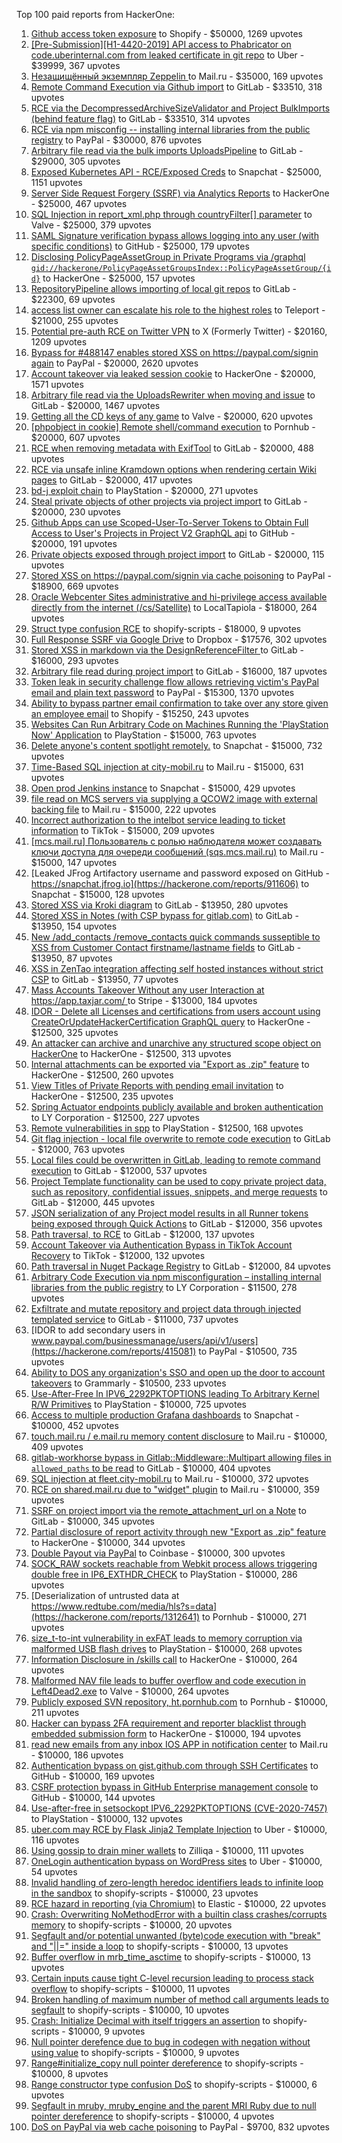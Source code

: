 Top 100 paid reports from HackerOne:

1. [Github access token exposure](https://hackerone.com/reports/2990089) to Shopify - $50000, 1269 upvotes
2. [[Pre-Submission][H1-4420-2019] API access to Phabricator on code.uberinternal.com from leaked certificate in git repo](https://hackerone.com/reports/591813) to Uber - $39999, 367 upvotes
3. [Незащищённый экземпляр Zeppelin ](https://hackerone.com/reports/992564) to Mail.ru - $35000, 169 upvotes
4. [Remote Command Execution via Github import](https://hackerone.com/reports/1679624) to GitLab - $33510, 318 upvotes
5. [RCE via the DecompressedArchiveSizeValidator and Project BulkImports (behind feature flag)](https://hackerone.com/reports/1609965) to GitLab - $33510, 314 upvotes
6. [RCE via npm misconfig -- installing internal libraries from the public registry](https://hackerone.com/reports/925585) to PayPal - $30000, 876 upvotes
7. [Arbitrary file read  via the bulk imports UploadsPipeline](https://hackerone.com/reports/1439593) to GitLab - $29000, 305 upvotes
8. [Exposed Kubernetes API - RCE/Exposed Creds](https://hackerone.com/reports/455645) to Snapchat - $25000, 1151 upvotes
9. [Server Side Request Forgery (SSRF) via Analytics Reports](https://hackerone.com/reports/2262382) to HackerOne - $25000, 467 upvotes
10. [SQL Injection in report_xml.php through countryFilter[] parameter](https://hackerone.com/reports/383127) to Valve - $25000, 379 upvotes
11. [SAML Signature verification bypass allows logging into any user (with specific conditions)](https://hackerone.com/reports/2579939) to GitHub - $25000, 179 upvotes
12. [Disclosing  PolicyPageAssetGroup in Private Programs via /graphql `gid://hackerone/PolicyPageAssetGroupsIndex::PolicyPageAssetGroup/{id}`](https://hackerone.com/reports/1618347) to HackerOne - $25000, 157 upvotes
13. [RepositoryPipeline allows importing of local git repos](https://hackerone.com/reports/1685822) to GitLab - $22300, 69 upvotes
14. [access list owner can escalate his role to the highest roles](https://hackerone.com/reports/2281075) to Teleport - $21000, 255 upvotes
15. [Potential pre-auth RCE on Twitter VPN](https://hackerone.com/reports/591295) to X (Formerly Twitter) - $20160, 1209 upvotes
16. [Bypass for #488147 enables stored XSS on https://paypal.com/signin again](https://hackerone.com/reports/510152) to PayPal - $20000, 2620 upvotes
17. [Account takeover via leaked session cookie](https://hackerone.com/reports/745324) to HackerOne - $20000, 1571 upvotes
18. [Arbitrary file read via the UploadsRewriter when moving and issue](https://hackerone.com/reports/827052) to GitLab - $20000, 1467 upvotes
19. [Getting all the CD keys of any game](https://hackerone.com/reports/391217) to Valve - $20000, 620 upvotes
20. [[phpobject in cookie] Remote shell/command execution](https://hackerone.com/reports/141956) to Pornhub - $20000, 607 upvotes
21. [RCE when removing metadata with ExifTool](https://hackerone.com/reports/1154542) to GitLab - $20000, 488 upvotes
22. [RCE via unsafe inline Kramdown options when rendering certain Wiki pages](https://hackerone.com/reports/1125425) to GitLab - $20000, 417 upvotes
23. [bd-j exploit chain](https://hackerone.com/reports/1379975) to PlayStation - $20000, 271 upvotes
24. [Steal private objects of other projects via project import](https://hackerone.com/reports/743953) to GitLab - $20000, 230 upvotes
25. [Github Apps can use Scoped-User-To-Server Tokens to Obtain Full Access to User's Projects in Project V2 GraphQL api](https://hackerone.com/reports/1711938) to GitHub - $20000, 191 upvotes
26. [Private objects exposed through project import](https://hackerone.com/reports/767770) to GitLab - $20000, 115 upvotes
27. [Stored XSS on https://paypal.com/signin via cache poisoning](https://hackerone.com/reports/488147) to PayPal - $18900, 669 upvotes
28. [Oracle Webcenter Sites administrative and hi-privilege access available directly from the internet (/cs/Satellite)](https://hackerone.com/reports/170532) to LocalTapiola - $18000, 264 upvotes
29. [Struct type confusion RCE](https://hackerone.com/reports/181879) to shopify-scripts - $18000, 9 upvotes
30. [Full Response SSRF via Google Drive](https://hackerone.com/reports/1406938) to Dropbox - $17576, 302 upvotes
31. [Stored XSS in markdown via the DesignReferenceFilter ](https://hackerone.com/reports/1212067) to GitLab - $16000, 293 upvotes
32. [Arbitrary file read during project import](https://hackerone.com/reports/1132378) to GitLab - $16000, 187 upvotes
33. [Token leak in security challenge flow allows retrieving victim's PayPal email and plain text password](https://hackerone.com/reports/739737) to PayPal - $15300, 1370 upvotes
34. [Ability to bypass partner email confirmation to take over any store given an employee email](https://hackerone.com/reports/300305) to Shopify - $15250, 243 upvotes
35. [Websites Can Run Arbitrary Code on Machines Running the 'PlayStation Now' Application](https://hackerone.com/reports/873614) to PlayStation - $15000, 763 upvotes
36. [Delete anyone's content spotlight remotely.](https://hackerone.com/reports/1819832) to Snapchat - $15000, 732 upvotes
37. [Time-Based SQL injection at city-mobil.ru](https://hackerone.com/reports/868436) to Mail.ru - $15000, 631 upvotes
38. [Open prod Jenkins instance](https://hackerone.com/reports/231460) to Snapchat - $15000, 429 upvotes
39. [file read on MCS servers via supplying a QCOW2 image with external backing file](https://hackerone.com/reports/1024899) to Mail.ru - $15000, 222 upvotes
40. [Incorrect authorization to the intelbot service leading to ticket information](https://hackerone.com/reports/1328546) to TikTok - $15000, 209 upvotes
41. [[mcs.mail.ru] Пользователь с ролью наблюдателя может создавать ключи доступа для очереди сообщений (sqs.mcs.mail.ru)](https://hackerone.com/reports/1177451) to Mail.ru - $15000, 147 upvotes
42. [Leaked JFrog Artifactory  username and password exposed on GitHub - https://snapchat.jfrog.io](https://hackerone.com/reports/911606) to Snapchat - $15000, 128 upvotes
43. [Stored XSS via Kroki diagram](https://hackerone.com/reports/1731349) to GitLab - $13950, 280 upvotes
44. [Stored XSS in Notes (with CSP bypass for gitlab.com)](https://hackerone.com/reports/1481207) to GitLab - $13950, 154 upvotes
45. [New /add_contacts /remove_contacts quick commands susseptible to XSS from Customer Contact firstname/lastname fields](https://hackerone.com/reports/1578400) to GitLab - $13950, 87 upvotes
46. [XSS in ZenTao integration affecting self hosted instances without strict CSP](https://hackerone.com/reports/1542510) to GitLab - $13950, 77 upvotes
47. [Mass Accounts Takeover Without any user Interaction  at https://app.taxjar.com/ ](https://hackerone.com/reports/1685970) to Stripe - $13000, 184 upvotes
48. [IDOR - Delete all Licenses and certifications from users account using CreateOrUpdateHackerCertification GraphQL query](https://hackerone.com/reports/2122671) to HackerOne - $12500, 325 upvotes
49. [An attacker can archive and unarchive any structured scope object on HackerOne](https://hackerone.com/reports/1501611) to HackerOne - $12500, 313 upvotes
50. [Internal attachments can be exported via "Export as .zip" feature](https://hackerone.com/reports/186230) to HackerOne - $12500, 260 upvotes
51. [View Titles of Private Reports with pending email invitation](https://hackerone.com/reports/2312029) to HackerOne - $12500, 235 upvotes
52. [Spring Actuator endpoints publicly available and broken authentication](https://hackerone.com/reports/838635) to LY Corporation - $12500, 227 upvotes
53. [Remote vulnerabilities in spp](https://hackerone.com/reports/2177925) to PlayStation - $12500, 168 upvotes
54. [Git flag injection - local file overwrite to remote code execution](https://hackerone.com/reports/658013) to GitLab - $12000, 763 upvotes
55. [Local files could be overwritten in GitLab, leading to remote command execution](https://hackerone.com/reports/587854) to GitLab - $12000, 537 upvotes
56. [Project Template functionality can be used to copy private project data, such as repository, confidential issues, snippets, and merge requests](https://hackerone.com/reports/689314) to GitLab - $12000, 445 upvotes
57. [JSON serialization of any Project model results in all Runner tokens being exposed through Quick Actions](https://hackerone.com/reports/509924) to GitLab - $12000, 356 upvotes
58. [Path traversal, to RCE](https://hackerone.com/reports/733072) to GitLab - $12000, 137 upvotes
59. [Account Takeover via Authentication Bypass in TikTok Account Recovery](https://hackerone.com/reports/2443228) to TikTok - $12000, 132 upvotes
60. [Path traversal in Nuget Package Registry](https://hackerone.com/reports/822262) to GitLab - $12000, 84 upvotes
61. [Arbitrary Code Execution via npm misconfiguration – installing internal libraries from the public registry](https://hackerone.com/reports/1043385) to LY Corporation - $11500, 278 upvotes
62. [Exfiltrate and mutate repository and project data through injected templated service](https://hackerone.com/reports/446585) to GitLab - $11000, 737 upvotes
63. [IDOR to add secondary users in www.paypal.com/businessmanage/users/api/v1/users](https://hackerone.com/reports/415081) to PayPal - $10500, 735 upvotes
64. [Ability to DOS any organization's SSO and open up the door to account takeovers](https://hackerone.com/reports/976603) to Grammarly - $10500, 233 upvotes
65. [Use-After-Free In IPV6_2292PKTOPTIONS leading To Arbitrary Kernel R/W Primitives](https://hackerone.com/reports/826026) to PlayStation - $10000, 725 upvotes
66. [Access to multiple production Grafana dashboards](https://hackerone.com/reports/663628) to Snapchat - $10000, 452 upvotes
67. [touch.mail.ru / e.mail.ru memory content disclosure](https://hackerone.com/reports/513236) to Mail.ru - $10000, 409 upvotes
68. [gitlab-workhorse bypass in Gitlab::Middleware::Multipart allowing files in `allowed_paths` to be read](https://hackerone.com/reports/850447) to GitLab - $10000, 404 upvotes
69. [SQL injection at fleet.city-mobil.ru](https://hackerone.com/reports/881901) to Mail.ru - $10000, 372 upvotes
70. [RCE on shared.mail.ru due to "widget" plugin](https://hackerone.com/reports/518637) to Mail.ru - $10000, 359 upvotes
71. [SSRF on project import via the remote_attachment_url on a Note](https://hackerone.com/reports/826361) to GitLab - $10000, 345 upvotes
72. [Partial disclosure of report activity through new "Export as .zip" feature](https://hackerone.com/reports/182358) to HackerOne - $10000, 344 upvotes
73. [Double Payout via PayPal](https://hackerone.com/reports/307239) to Coinbase - $10000, 300 upvotes
74. [SOCK_RAW sockets reachable from Webkit process allows triggering double free in IP6_EXTHDR_CHECK](https://hackerone.com/reports/943231) to PlayStation - $10000, 286 upvotes
75. [Deserialization of untrusted data at https://www.redtube.com/media/hls?s=data](https://hackerone.com/reports/1312641) to Pornhub - $10000, 271 upvotes
76. [size_t-to-int vulnerability in exFAT leads to memory corruption via malformed USB flash drives](https://hackerone.com/reports/1340942) to PlayStation - $10000, 268 upvotes
77. [Information Disclosure in /skills call](https://hackerone.com/reports/188719) to HackerOne - $10000, 264 upvotes
78. [Malformed NAV file leads to buffer overflow and code execution in Left4Dead2.exe](https://hackerone.com/reports/542180) to Valve - $10000, 264 upvotes
79. [Publicly exposed SVN repository, ht.pornhub.com](https://hackerone.com/reports/72243) to Pornhub - $10000, 211 upvotes
80. [Hacker can bypass 2FA requirement and reporter blacklist through embedded submission form](https://hackerone.com/reports/418767) to HackerOne - $10000, 194 upvotes
81. [read new emails from any inbox IOS APP in notification center](https://hackerone.com/reports/977212) to Mail.ru - $10000, 186 upvotes
82. [Authentication bypass on gist.github.com through SSH Certificates](https://hackerone.com/reports/1901040) to GitHub - $10000, 169 upvotes
83. [CSRF protection bypass in GitHub Enterprise management console](https://hackerone.com/reports/1497169) to GitHub - $10000, 144 upvotes
84. [Use-after-free in setsockopt IPV6_2292PKTOPTIONS (CVE-2020-7457)](https://hackerone.com/reports/1441103) to PlayStation - $10000, 132 upvotes
85. [uber.com may RCE by Flask Jinja2 Template Injection](https://hackerone.com/reports/125980) to Uber - $10000, 116 upvotes
86. [Using gossip to drain miner wallets](https://hackerone.com/reports/1058879) to Zilliqa - $10000, 111 upvotes
87. [OneLogin authentication bypass on WordPress sites](https://hackerone.com/reports/136169) to Uber - $10000, 54 upvotes
88. [Invalid handling of zero-length heredoc identifiers leads to infinite loop in the sandbox](https://hackerone.com/reports/187305) to shopify-scripts - $10000, 23 upvotes
89. [RCE hazard in reporting (via Chromium)](https://hackerone.com/reports/1168765) to Elastic - $10000, 22 upvotes
90. [Crash: Overwriting NoMethodError with a builtin class crashes/corrupts memory](https://hackerone.com/reports/186723) to shopify-scripts - $10000, 20 upvotes
91. [Segfault and/or potential unwanted (byte)code execution with "break" and "||=" inside a loop](https://hackerone.com/reports/183356) to shopify-scripts - $10000, 13 upvotes
92. [Buffer overflow in mrb_time_asctime](https://hackerone.com/reports/188326) to shopify-scripts - $10000, 13 upvotes
93. [Certain inputs cause tight C-level recursion leading to process stack overflow](https://hackerone.com/reports/189633) to shopify-scripts - $10000, 11 upvotes
94. [Broken handling of maximum number of method call arguments leads to segfault](https://hackerone.com/reports/182484) to shopify-scripts - $10000, 10 upvotes
95. [Crash: Initialize Decimal with itself triggers an assertion](https://hackerone.com/reports/185775) to shopify-scripts - $10000, 9 upvotes
96. [Null pointer derefence due to bug in codegen with negation without using value](https://hackerone.com/reports/187536) to shopify-scripts - $10000, 9 upvotes
97. [Range#initialize_copy null pointer dereference](https://hackerone.com/reports/181685) to shopify-scripts - $10000, 8 upvotes
98. [Range constructor type confusion DoS](https://hackerone.com/reports/181910) to shopify-scripts - $10000, 6 upvotes
99. [Segfault in mruby, mruby_engine and the parent MRI Ruby due to null pointer dereference](https://hackerone.com/reports/181828) to shopify-scripts - $10000, 4 upvotes
100. [DoS on PayPal via web cache poisoning](https://hackerone.com/reports/622122) to PayPal - $9700, 832 upvotes
